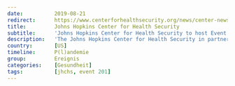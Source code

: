 ```yaml
---
date:          2019-08-21
redirect:      https://www.centerforhealthsecurity.org/news/center-news/2019/2019-08-21-event201.html
title:         Johns Hopkins Center for Health Security
subtitle:      'Johns Hopkins Center for Health Security to host Event 201, a global pandemic exercise'
description:   'The Johns Hopkins Center for Health Security in partnership with the World Economic Forum and the Bill and Melinda Gates Foundation will host a global pandemic exercise called “Event 201” on Friday, October 18, 2019, in New York City.'
country:       [US]
timeline:      P(l)andemie
group:         Ereignis
categories:    [Gesundheit]
tags:          [jhchs, event 201]
---
```

